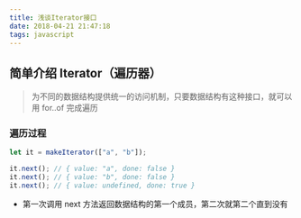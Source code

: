 ```yaml
---
title: 浅谈Iterator接口
date: 2018-04-21 21:47:18
tags: javascript
---
```


## 简单介绍 Iterator（遍历器）

> 为不同的数据结构提供统一的访问机制，只要数据结构有这种接口，就可以用 for..of 完成遍历

### 遍历过程

```javascript
let it = makeIterator(["a", "b"]);

it.next(); // { value: "a", done: false }
it.next(); // { value: "b", done: false }
it.next(); // { value: undefined, done: true }
```

* 第一次调用 next 方法返回数据结构的第一个成员，第二次就第二个直到没有
